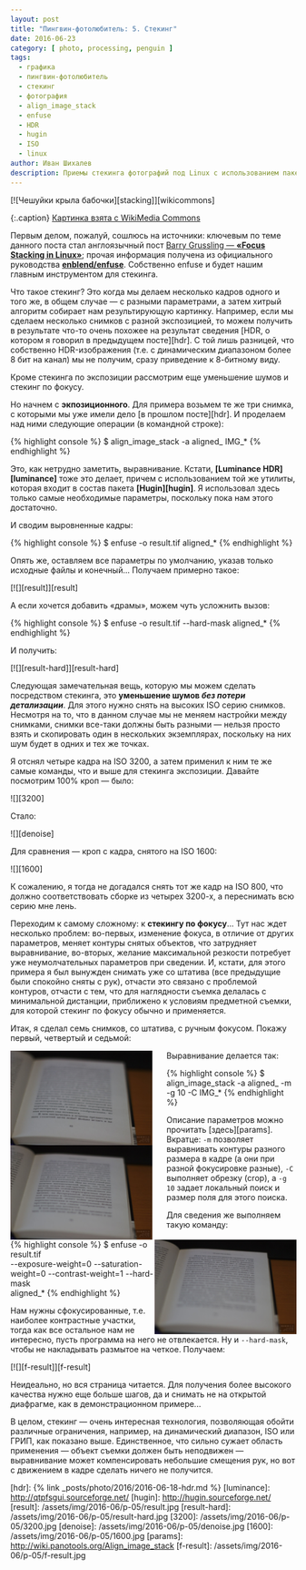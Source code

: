 ```yaml
---
layout: post
title: "Пингвин-фотолюбитель: 5. Стекинг"
date: 2016-06-23
category: [ photo, processing, penguin ]
tags:
  - графика
  - пингвин-фотолюбитель
  - стекинг
  - фотография
  - align_image_stack
  - enfuse
  - HDR
  - hugin
  - ISO
  - linux
author: Иван Шихалев
description: Приемы стекинга фотографий под Linux с использованием пакета enfuse
---
```

<div class="right-box">
[![Чешуйки крыла бабочки][stacking]][wikicommons]

{:.caption}
[Картинка взята с WikiMedia Commons][wikicommons]
</div>

Первым делом, пожалуй, сошлюсь на источники: ключевым по теме данного поста стал англоязычный пост
[Barry Gruss&shy;ling — **«Focus Stacking in Linux»**][barry]; прочая информация получена из официального
руководства **[enblend/enfuse][enblend]**. Соб&shy;с&shy;т&shy;вен&shy;но enfuse и будет нашим главным
инструментом для стекинга.

Что такое стекинг? Это когда мы делаем несколько кадров одного и того же, в общем случае — с разными
параметрами, а затем хитрый алгоритм собирает нам результирующую картинку. Например, если мы сделаем
несколько снимков с разной экспозицией, то можем получить в результате что-то очень похожее на результат
сведения [HDR, о котором я говорил в предыдущем посте][hdr]. С той лишь разницей, что собственно
HDR-изображения (т.е. с динамическим диапазоном более 8 бит на канал) мы не получим, сразу приведение
к 8-битному виду.

Кроме стекинга по экспозиции рассмотрим еще уменьшение шумов и стекинг по фокусу.

<!--more-->

Но начнем с **экпозиционного**. Для примера возьмем те же три снимка, с которыми мы уже имели дело
[в прошлом посте][hdr]. И проделаем над ними следующие операции (в командной строке):

{% highlight console %}
$ align_image_stack -a aligned_ IMG_*
{% endhighlight %}

Это, как нетрудно заметить, выравнивание. Кстати, **[Luminance HDR][luminance]** тоже это делает, причем
с использованием той же утилиты, которая входит в состав пакета **[Hugin][hugin]**. Я использовал здесь
только самые необходимые параметры, поскольку пока нам этого достаточно.

И сводим выровненные кадры:

{% highlight console %}
$ enfuse -o result.tif aligned_*
{% endhighlight %}

Опять же, оставляем все параметры по умолчанию, указав только исходные файлы и конечный... Получаем примерно такое:

<div class="center-box">
[![][result]][result]
</div>

А если хочется добавить «драмы», можем чуть усложнить вызов:

{% highlight console %}
$ enfuse -o result.tif --hard-mask aligned_*
{% endhighlight %}

И получить:

<div class="center-box">
[![][result-hard]][result-hard]
</div>

Следующая замечательная вещь, которую мы можем сделать посредством стекинга, это **уменьшение шумов
*без потери детализации***. Для этого нужно снять на высоких ISO серию снимков. Несмотря на то, что
в данном случае мы не меняем настройки между снимками, снимки все-таки должны быть разными — нельзя
просто взять и скопировать один в нескольких экземплярах, поскольку на них шум будет в одних и тех же точках.

Я отснял четыре кадра на ISO 3200, а затем применил к ним те же самые команды, что и выше для стекинга
экспозиции. Давайте посмотрим 100% кроп — было:

<div class="center-box" style="width: 640px;">
![][3200]
</div>

Стало:

<div class="center-box" style="width: 640px;">
![][denoise]
</div>

Для сравнения — кроп с кадра, снятого на ISO 1600:

<div class="center-box" style="width: 640px;">
![][1600]
</div>

К сожалению, я тогда не догадался снять тот же кадр на ISO 800, что должно соответствовать сборке
из четырех 3200-х, а переснимать всю серию мне лень.

Переходим к самому сложному: к **стекингу по фокусу**... Тут нас ждет несколько проблем: во-первых, изменение фокуса,
в отличие от других параметров, меняет контуры снятых объектов, что затрудняет выравнивание, во-вторых, желание
максимальной резкости потребует уже неумолчательных параметров при сведении. И, кстати, для этого примера я был
вынужден снимать уже со штатива (все предыдущие были спокойно сняты с рук), отчасти это связано с проблемой контуров,
отчасти с тем, что для наглядности съемка делалась с минимальной дистанции, приближено к условиям предметной съемки,
для которой стекинг по фокусу обычно и применяется.

Итак, я сделал семь снимков, со штатива, с ручным фокусом. Покажу первый, четвертый и седьмой:

<div class="center-box">
<a href="/assets/img/2016-06/p-05/f1.jpg"><img src="/assets/img/2016-06/p-05/f1.jpg" style="width: 250px; margin-right: 25px; float: left;"></a>
<a href="/assets/img/2016-06/p-05/f2.jpg"><img src="/assets/img/2016-06/p-05/f2.jpg" style="width: 250px; margin-right: 25px; float: left;"></a>
<a href="/assets/img/2016-06/p-05/f3.jpg"><img src="/assets/img/2016-06/p-05/f3.jpg" style="width: 250px; float: right"></a>
</div>

Выравнивание делается так:

{% highlight console %}
$ align_image_stack -a aligned_ -m -g 10 -C IMG_*
{% endhighlight %}

Описание параметров можно прочитать [здесь][params]. Вкратце: `-m` позволяет выравнивать контуры разного размера
в кадре (а они при разной фокусировке разные), `-C` выполняет обрезку (crop), а `-g 10` задает локальный поиск
и размер поля для этого поиска.

Для сведения же выполняем такую команду:

{% highlight console %}
$ enfuse -o result.tif \
    --exposure-weight=0 --saturation-weight=0 --contrast-weight=1 --hard-mask \
    aligned_*
{% endhighlight %}

Нам нужны сфокусированные, т.е. наиболее контрастные участки, тогда как все остальное нам не интересно,
пусть программа на него не отвлекается. Ну и `--hard-mask`, чтобы не накладывать размытое на четкое. Получаем:

<div class="center-box">
[![][f-result]][f-result]
</div>

Неидеально, но вся страница читается. Для получения более высокого качества нужно еще больше шагов, да и снимать
не на открытой диафрагме, как в демонстрационном примере...

В целом, стекинг — очень интересная технология, позволяющая обойти различные ограничения, например, на динамический
диапазон, ISO или ГРИП, как показано выше. Единственное, что сильно сужает область применения — объект съемки должен
быть неподвижен — выравнивание может компенсировать небольшие смещения рук, но вот с движением в кадре сделать
ничего не получится.


[stacking]: /assets/img/2016-06/p-05/stacking.jpg
[wikicommons]: https://commons.wikimedia.org/wiki/File:%D0%A7%D0%B5%D1%88%D1%83%D0%B9%D0%BA%D0%B8_%D0%BA%D1%80%D1%8B%D0%BB%D0%B0_%D0%B1%D0%B0%D0%B1%D0%BE%D1%87%D0%BA%D0%B8.jpg
[barry]: http://www.barrygrussling.com/?p=127
[enblend]: http://enblend.sourceforge.net/
[hdr]: {% link _posts/photo/2016/2016-06-18-hdr.md %}
[luminance]: http://qtpfsgui.sourceforge.net/
[hugin]: http://hugin.sourceforge.net/
[result]: /assets/img/2016-06/p-05/result.jpg
[result-hard]: /assets/img/2016-06/p-05/result-hard.jpg
[3200]: /assets/img/2016-06/p-05/3200.jpg
[denoise]: /assets/img/2016-06/p-05/denoise.jpg
[1600]: /assets/img/2016-06/p-05/1600.jpg
[params]: http://wiki.panotools.org/Align_image_stack
[f-result]: /assets/img/2016-06/p-05/f-result.jpg

